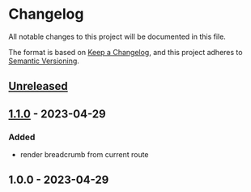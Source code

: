 # Changelog

All notable changes to this project will be documented in this file.

The format is based on [Keep a Changelog](https://keepachangelog.com/en/1.0.0/),
and this project adheres to [Semantic Versioning](https://semver.org/spec/v2.0.0.html).

## [Unreleased]


## [1.1.0] - 2023-04-29
### Added
- render breadcrumb from current route


## 1.0.0 - 2023-04-29

[Unreleased]: https://github.com/basecodeoy/package_slug/compare/1.1.0...HEAD
[1.1.0]: https://github.com/basecodeoy/package_slug/compare/1.0.0...1.1.0
